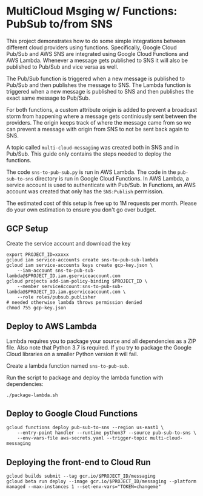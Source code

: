# MultiCloud Msging w/ Functions: PubSub to/from SNS

This project demonstrates how to do some simple integrations between different
cloud providers using functions. Specifically, Google Cloud Pub/Sub and AWS
SNS are integrated using Google Cloud Functions and AWS Lambda. Whenever a
message gets published to SNS it will also be published to Pub/Sub and
vice versa as well.

The Pub/Sub function is triggered when a new message is published to Pub/Sub
and then publishes the message to SNS.
The Lambda function is triggered when a new message is published to SNS and
then publishes the exact same message to Pub/Sub.

For both functions, a custom attribute origin is added to prevent a
broadcast storm from happening where a message gets continiously sent
between the providers. The origin keeps track of where the message came from
so we can prevent a message with origin from SNS to not be sent back again
to SNS.

A topic called `multi-cloud-messaging` was created both in SNS and in Pub/Sub.
This guide only contains the steps needed to deploy the functions.

The code `sns-to-pub-sub.py` is run in AWS Lambda. The code in the `pub-sub-to-sns`
directory is run in Google Cloud Functions. In AWS Lambda, a service account
is used to authenticate with Pub/Sub. In Functions, an AWS account was created
that only has the `SNS:Publish` permission.

The estimated cost of this setup is free up to 1M requests per month. Please
do your own estimation to ensure you don't go over budget.

## GCP Setup
Create the service account and download the key
```
export PROJECT_ID=xxxxx
gcloud iam service-accounts create sns-to-pub-sub-lambda
gcloud iam service-accounts keys create gcp-key.json \
    --iam-account sns-to-pub-sub-lambda@$PROJECT_ID.iam.gserviceaccount.com
gcloud projects add-iam-policy-binding $PROJECT_ID \
    --member serviceAccount:sns-to-pub-sub-lambda@$PROJECT_ID.iam.gserviceaccount.com \
    --role roles/pubsub.publisher
# needed otherwise lambda throws permission denied
chmod 755 gcp-key.json
```

## Deploy to AWS Lambda
Lambda requires you to package your source and all dependencies as a ZIP file.
Also note that Python 3.7 is required. If you try to package the Google Cloud
libraries on a smaller Python version it will fail.

Create a lambda function named `sns-to-pub-sub`.

Run the script to package and deploy the lambda function with dependencies:
```
./package-lambda.sh
```

## Deploy to Google Cloud Functions
```
gcloud functions deploy pub-sub-to-sns --region us-east1 \
    --entry-point handler --runtime python37 --source pub-sub-to-sns \
    --env-vars-file aws-secrets.yaml --trigger-topic multi-cloud-messaging
```
## Deploying the front-end to Cloud Run

```
gcloud builds submit --tag gcr.io/$PROJECT_ID/messaging
gcloud beta run deploy --image gcr.io/$PROJECT_ID/messaging --platform managed --max-instances 1 --set-env-vars="TOKEN=changeme"
```
